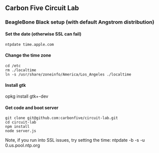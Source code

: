 ## Carbon Five Circuit Lab

### BeagleBone Black setup (with default Angstrom distribution)

#### Set the date (otherwise SSL can fail)
    ntpdate time.apple.com

#### Change the time zone
    cd /etc
    rm ./localtime
    ln -s /usr/share/zoneinfo/America/Los_Angeles ./localtime

#### Install gtk
opkg install gtk+-dev

#### Get code and boot server
    git clone git@github.com:carbonfive/circuit-lab.git
    cd circuit-lab
    npm install
    node server.js

Note, if you run into SSL issues, try setting the time:
    ntpdate -b -s -u 0.us.pool.ntp.org
